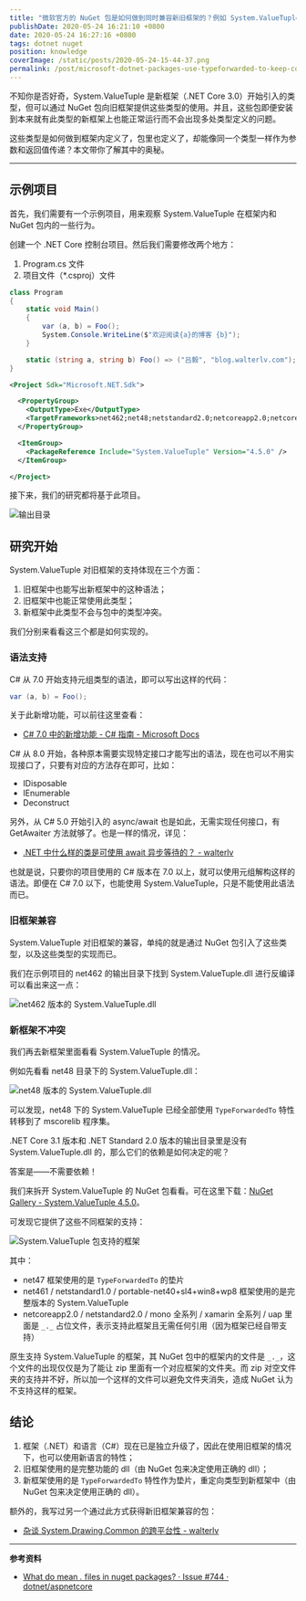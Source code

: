 ```yaml
---
title: "微软官方的 NuGet 包是如何做到同时兼容新旧框架的？例如 System.ValueTuple 是如何做到在新旧版本的框架都能使用的？"
publishDate: 2020-05-24 16:21:10 +0800
date: 2020-05-24 16:27:16 +0800
tags: dotnet nuget
position: knowledge
coverImage: /static/posts/2020-05-24-15-44-37.png
permalink: /post/microsoft-dotnet-packages-use-typeforwarded-to-keep-compatibility.html
---
```


不知你是否好奇，System.ValueTuple 是新框架（.NET Core 3.0）开始引入的类型，但可以通过 NuGet 包向旧框架提供这些类型的使用。并且，这些包即便安装到本来就有此类型的新框架上也能正常运行而不会出现多处类型定义的问题。

这些类型是如何做到框架内定义了，包里也定义了，却能像同一个类型一样作为参数和返回值传递？本文带你了解其中的奥秘。

---

<div id="toc"></div>

## 示例项目

首先，我们需要有一个示例项目，用来观察 System.ValueTuple 在框架内和 NuGet 包内的一些行为。

创建一个 .NET Core 控制台项目。然后我们需要修改两个地方：

1. Program.cs 文件
2. 项目文件（*.csproj）文件

```csharp
class Program
{
    static void Main()
    {
        var (a, b) = Foo();
        System.Console.WriteLine($"欢迎阅读{a}的博客 {b}");
    }

    static (string a, string b) Foo() => ("吕毅", "blog.walterlv.com");
}
```

```xml
<Project Sdk="Microsoft.NET.Sdk">

  <PropertyGroup>
    <OutputType>Exe</OutputType>
    <TargetFrameworks>net462;net48;netstandard2.0;netcoreapp2.0;netcoreapp3.1</TargetFrameworks>
  </PropertyGroup>

  <ItemGroup>
    <PackageReference Include="System.ValueTuple" Version="4.5.0" />
  </ItemGroup>

</Project>
```

接下来，我们的研究都将基于此项目。

![输出目录](/static/posts/2020-05-24-15-44-37.png)

## 研究开始

System.ValueTuple 对旧框架的支持体现在三个方面：

1. 旧框架中也能写出新框架中的这种语法；
2. 旧框架中也能正常使用此类型；
3. 新框架中此类型不会与包中的类型冲突。

我们分别来看看这三个都是如何实现的。

### 语法支持

C# 从 7.0 开始支持元组类型的语法，即可以写出这样的代码：

```csharp
var (a, b) = Foo();
```

关于此新增功能，可以前往这里查看：

- [C# 7.0 中的新增功能 - C# 指南 - Microsoft Docs](https://docs.microsoft.com/zh-cn/dotnet/csharp/whats-new/csharp-7#tuples)

C# 从 8.0 开始，各种原本需要实现特定接口才能写出的语法，现在也可以不用实现接口了，只要有对应的方法存在即可，比如：

- IDisposable
- IEnumerable
- Deconstruct

另外，从 C# 5.0 开始引入的 async/await 也是如此，无需实现任何接口，有 GetAwaiter 方法就够了。也是一样的情况，详见：

- [.NET 中什么样的类是可使用 await 异步等待的？ - walterlv](https://blog.walterlv.com/post/what-is-an-awaiter.html)

也就是说，只要你的项目使用的 C# 版本在 7.0 以上，就可以使用元组解构这样的语法。即便在 C# 7.0 以下，也能使用 System.ValueTuple，只是不能使用此语法而已。

### 旧框架兼容

System.ValueTuple 对旧框架的兼容，单纯的就是通过 NuGet 包引入了这些类型，以及这些类型的实现而已。

我们在示例项目的 net462 的输出目录下找到 System.ValueTuple.dll 进行反编译可以看出来这一点：

![net462 版本的 System.ValueTuple.dll](/static/posts/2020-05-24-15-43-00.png)

### 新框架不冲突

我们再去新框架里面看看 System.ValueTuple 的情况。

例如先看看 net48 目录下的 System.ValueTuple.dll：

![net48 版本的 System.ValueTuple.dll](/static/posts/2020-05-24-15-45-29.png)

可以发现，net48 下的 System.ValueTuple 已经全部使用 `TypeForwardedTo` 特性转移到了 mscorelib 程序集。

.NET Core 3.1 版本和 .NET Standard 2.0 版本的输出目录里是没有 System.ValueTuple.dll 的，那么它们的依赖是如何决定的呢？

<!-- 对于 .NET Standard 2.0 来说，在 *.deps.json 里面记录（其他项已省略）：

```json
"targets": {
    ".NETStandard,Version=v2.0/": {
        "Walterlv.Demo.SystemValueTuple/1.0.0": {
            "dependencies": {
                "NETStandard.Library": "2.0.3",
                "System.ValueTuple": "4.5.0"
            },
        },
    }
},
```

对于 .NET Core 3.1 也是在 *.deps.json 里面记录（其他项已省略）：

```json
"targets": {
    ".NETCoreApp,Version=v3.1": {
        "Walterlv.Demo.SystemValueTuple/1.0.0": {
            "dependencies": {
                "System.ValueTuple": "4.5.0"
            },
            "runtime": {
                "Walterlv.Demo.SystemValueTuple.dll": {}
            }
        },
        "System.ValueTuple/4.5.0": {}
    }
},
```

这些指定的依赖，在发布此程序之后会换成真实的依赖：

```powershell
dotnet publish -c Release -f netcoreapp3.1 -r win10-x64 --self-contained true
```

这是发布后的 dll：

![发布后的 dll](/static/posts/2020-05-24-16-12-29.png)

反编译之后查看，可以发现已经是使用了 `TypeForwardedTo` 特性的 dll 了。

因此，对于新框架来说，是因为使用了 `TypeForwardedTo` 特性使得无论你使用包中的 System.ValueTuple 还是使用框架内的 System.ValueTuple，最终都会对应到框架内的同一个类型。无需担心类型不同的问题。 -->

答案是——不需要依赖！

我们来拆开 System.ValueTuple 的 NuGet 包看看。可在这里下载：[NuGet Gallery - System.ValueTuple 4.5.0](https://www.nuget.org/packages/System.ValueTuple/)。

可发现它提供了这些不同框架的支持：

![System.ValueTuple 包支持的框架](/static/posts/2020-05-24-15-57-55.png)

其中：

- net47 框架使用的是 `TypeForwardedTo` 的垫片
- net461 / netstandard1.0 / portable-net40+sl4+win8+wp8 框架使用的是完整版本的 System.ValueTuple
- netcoreapp2.0 / netstandard2.0 / mono 全系列 / xamarin 全系列 / uap 里面是 `_._` 占位文件，表示支持此框架且无需任何引用（因为框架已经自带支持）

原生支持 System.ValueTuple 的框架，其 NuGet 包中的框架内的文件是 `_._`，这个文件的出现仅仅是为了能让 zip 里面有一个对应框架的文件夹。而 zip 对空文件夹的支持并不好，所以加一个这样的文件可以避免文件夹消失，造成 NuGet 认为不支持这样的框架。

## 结论

1. 框架（.NET）和语言（C#）现在已是独立升级了，因此在使用旧框架的情况下，也可以使用新语言的特性；
2. 旧框架使用的是完整功能的 dll（由 NuGet 包来决定使用正确的 dll）；
3. 新框架使用的是 `TypeForwardedTo` 特性作为垫片，重定向类型到新框架中（由 NuGet 包来决定使用正确的 dll）。

额外的，我写过另一个通过此方式获得新旧框架兼容的包：

- [杂谈 System.Drawing.Common 的跨平台性 - walterlv](/post/system-drawing-common)

---

**参考资料**

- [What do mean _._ files in nuget packages? · Issue #744 · dotnet/aspnetcore](https://github.com/dotnet/aspnetcore/issues/744)


